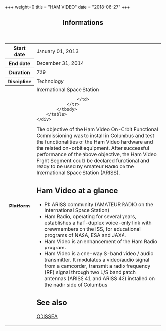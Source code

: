 +++
weight=0
title = "HAM VIDEO"
date = "2018-06-27"
+++

<section id="info-area" class="content-area panel">
    <header class="panel-heading">
        <h1 class="panel-title">Informations</h1>
    </header>
    <div class="panel-body">
        <table class="table table-striped table-bordered">
            <tbody>
                <tr>
                    <th>Start date</th>
                    <td>January 01, 2013</td>
                </tr>
                <tr>
                    <th>End date</th>
                    <td>December 31, 2014</td>
                </tr>
                <tr>
                    <th>Duration</th>
                    <td>729</td>
                </tr>
                <tr>
                    <th>Discipline</th>
                    <td>
                            Technology
                    </td>
                </tr>
                <tr>
                    <th>Platform</th>
                    <td>
                            International Space Station
                   
                    </td>
                </tr>
            </tbody>
        </table>
    </div>
</section>


The objective of the Ham Video On-Orbit Functional Commissioning was to install in Columbus and test the functionalities of the Ham Video hardware and the related on-orbit equipment.
After successful performance of the above objective, the Ham Video Flight Segment could be declared functional and ready to be used by Amateur Radio on the International Space Station (ARISS).

Ham Video at a glance
======================

* PI: ARISS community (AMATEUR RADIO on the International Space Station)
* Ham Radio, operating for several years, establishes a half-duplex voice-only link with crewmembers on the ISS, for educational programs of NASA, ESA and JAXA.
* Ham Video is an enhancement of the Ham Radio program.
* Ham Video is a one-way S-band video / audio transmitter. It modulates a video/audio signal from a camcorder, transmit a radio frequency (RF) signal through two L/S band patch antennas (ARISS 41 and ARISS 43) installed on the nadir side of Columbus



See also 
================

[ODISSEA](/projects/odissea/)



